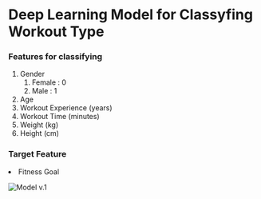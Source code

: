 # Deep Learning Model for Classyfing Workout Type
### Features for classifying
<ol>
  <li>Gender
    <ol>
      <li>Female : 0</li>
      <li>Male   : 1</li>
    </ol>
  </li>
  <li>Age</li>
  <li>Workout Experience (years) <int></li>
  <li>Workout Time  (minutes) <int></li>
  <li>Weight (kg) </li>
  <li>Height (cm) </li>
</ol>

### Target Feature
<li>Fitness Goal</li>

![Model v.1]([model_klasifikasi/model_1/img/model_1_v1.png](https://github.com/C23-PR541/MachineLearning/blob/03728044579b301fa19621c0c3c39c21ed3433ca/model_klasifikasi/model_1/img/model_1_v1.png))
